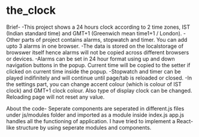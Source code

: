# the_clock

Brief-
-This project shows a 24 hours clock according to 2 time zones, IST (Indian standard time) and GMT+1 (Greenwich mean time1+1 / London).
-Other parts of project contains alarms, stopwatch and timer. You can add upto 3 alarms in one browser. 
-The data is stored on the localstorage of browswer itself hence alarms will not be copied across different browsers or devices.
-Alarms can be set in 24 hour format using up and down navigation buttons in the popup. Current time will be copied to the setter if clicked on current time inside the popup.
-Stopwatch and timer can be played indifinitely and will continue until page/tab is reloaded or closed.
-In the settings part, you can change accent colour (which is colour of IST clock) and GMT+1 clock colour. Also type of display clock can be changed. Reloading page will not reset any value.

About the code-
Seperate components are seperated in different.js files under js/modules folder and imported as a module inside index.js
app.js handles all the functioning of application.
I have tried to implement a React-like structure by using seperate modules and components.
